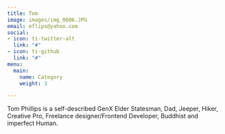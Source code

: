 ```yaml
---
title: Tom
image: images/img_0606.JPG
email: eflips@yahoo.com
social:
- icon: ti-twitter-alt
  link: "#"
- icon: ti-github
  link: "#"
menu:
  main:
    name: Category
    weight: 3

---
```

Tom Phillips is a self-described GenX Elder Statesman, Dad, Jeeper, Hiker, Creative Pro, Freelance designer/Frontend Developer, Buddhist and imperfect Human.
